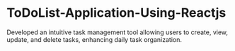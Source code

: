 # ToDoList-Application-Using-Reactjs
Developed an intuitive task management tool allowing users to create, view, update, and   delete tasks, enhancing daily task organization. 

